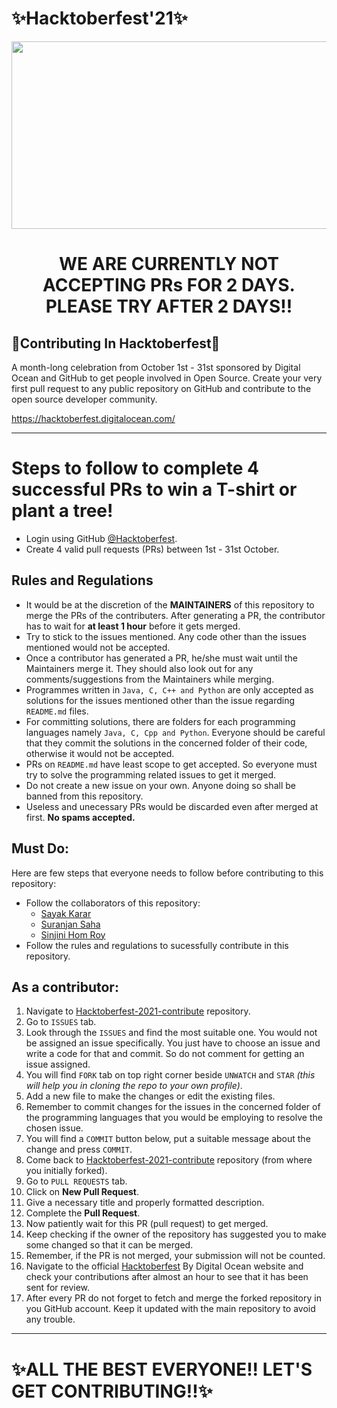 # ✨Hacktoberfest'21✨

<p align="center">
  <img width="700" height="300" src="https://hacktoberfest.digitalocean.com/_nuxt/img/logo-hacktoberfest-full.f42e3b1.svg">
</p>

<div align="center">
<h1 style="text-align: center; font-weight: bold;"> <span> WE ARE CURRENTLY NOT ACCEPTING PRs FOR 2 DAYS.</span> <br> <span>PLEASE TRY AFTER 2 DAYS!!</span> </h1>
</div>

## 🌟Contributing In Hacktoberfest🌟

A month-long celebration from October 1st - 31st sponsored by Digital Ocean and GitHub to get people involved in Open Source. Create your very first pull request to any public repository on GitHub and contribute to the open source developer community.

https://hacktoberfest.digitalocean.com/

----

# Steps to follow to complete 4 successful PRs to win a T-shirt or plant a tree!
- Login using GitHub [@Hacktoberfest](https://hacktoberfest.digitalocean.com/).
- Create 4 valid pull requests (PRs) between 1st - 31st October.

## Rules and Regulations
- It would be at the discretion of the **MAINTAINERS** of this repository to merge the PRs of the contributers. After generating a PR, the contributor has to wait for **at least 1 hour** before it gets merged.
- Try to stick to the issues mentioned. Any code other than the issues mentioned would not be accepted.
- Once a contributor has generated a PR, he/she must wait until the Maintainers merge it. They should also look out for any comments/suggestions from the Maintainers while merging.
- Programmes written in `Java, C, C++ and Python` are only accepted as solutions for the issues mentioned other than the issue regarding `README.md` files.
- For committing solutions, there are folders for each programming languages namely `Java, C, Cpp and Python`. Everyone should be careful that they commit the solutions in the concerned folder of their code, otherwise it would not be accepted.
- PRs on `README.md` have least scope to get accepted. So everyone must try to solve the programming related issues to get it merged.
- Do not create a new issue on your own. Anyone doing so shall be banned from this repository.
- Useless and unecessary PRs would be discarded even after merged at first. **No spams accepted.**

## Must Do:
Here are few steps that everyone needs to follow before contributing to this repository:
* Follow the collaborators of this repository:
    - [Sayak Karar](https://www.github.com/Sayak-Karar-2581)
    - [Suranjan Saha](https://www.github.com/Suranjan2002)
    - [Sinjini Hom Roy](https://www.github.com/Sinjini46)
* Follow the rules and regulations to sucessfully contribute in this repository.


## As a contributor:
1) Navigate to [Hacktoberfest-2021-contribute](https://github.com/Suranjan2002/Hacktoberfest-2021-contribute) repository.
2) Go to `ISSUES` tab.
3) Look through the `ISSUES` and find the most suitable one. You would not be assigned an issue specifically. You just have to choose an issue and write a code for that and commit. So do not comment for getting an issue assigned.
4) You will find `FORK` tab on top right corner beside `UNWATCH` and `STAR` *(this will help you in cloning the repo to your own profile)*.
5) Add a new file to make the changes or edit the existing files.
6) Remember to commit changes for the issues in the concerned folder of the programming languages that you would be employing to resolve the chosen issue.
7) You will find a `COMMIT` button below, put a suitable message about the change and press `COMMIT`.
8) Come back to [Hacktoberfest-2021-contribute](https://github.com/Suranjan2002/Hacktoberfest-2021-contribute) repository (from where you initially forked).
9) Go to `PULL REQUESTS` tab.
10) Click on **New Pull Request**.
11) Give a necessary title and properly formatted description.
12) Complete the **Pull Request**.
13) Now patiently wait for this PR (pull request) to get merged.
14) Keep checking if the owner of the repository has suggested you to make some changed so that it can be merged.
15) Remember, if the PR is not merged, your submission will not be counted.
16) Navigate to the official [Hacktoberfest](https://hacktoberfest.digitalocean.com/) By Digital Ocean website and check your contributions after almost an hour to see that it has been sent for review.
17) After every PR do not forget to fetch and merge the forked repository in you GitHub account. Keep it updated with the main repository to avoid any trouble.

---
# ✨ALL THE BEST EVERYONE!! LET'S GET CONTRIBUTING!!✨
